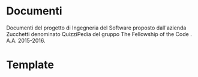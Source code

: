 # Documenti
Documenti del progetto di Ingegneria del Software proposto dall'azienda Zucchetti denominato QuizziPedia del gruppo The Fellowship of the Code . A.A. 2015-2016.
# Template

